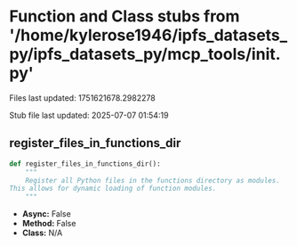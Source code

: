 # Function and Class stubs from '/home/kylerose1946/ipfs_datasets_py/ipfs_datasets_py/mcp_tools/__init__.py'

Files last updated: 1751621678.2982278

Stub file last updated: 2025-07-07 01:54:19

## register_files_in_functions_dir

```python
def register_files_in_functions_dir():
    """
    Register all Python files in the functions directory as modules.
This allows for dynamic loading of function modules.
    """
```
* **Async:** False
* **Method:** False
* **Class:** N/A
